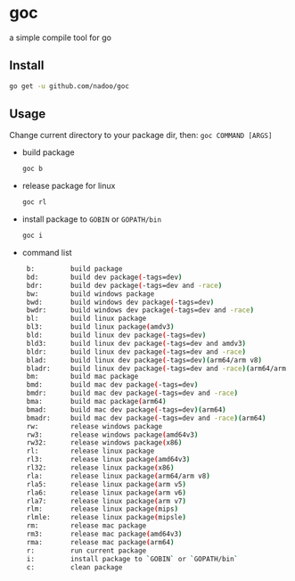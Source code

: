 # goc

a simple compile tool for go

## Install

```bash
go get -u github.com/nadoo/goc
```

## Usage

Change current directory to your package dir, then: `goc COMMAND [ARGS]`

- build package
    ```bash
    goc b
    ```

- release package for linux
    ```bash
    goc rl
    ```

- install package to `GOBIN` or `GOPATH/bin`
    ```bash
    goc i
    ```

- command list
    ```bash
     b: 	    build package
     bd: 	    build dev package(-tags=dev)
     bdr: 	    build dev package(-tags=dev and -race)
     bw: 	    build windows package
     bwd:   	build windows dev package(-tags=dev)
     bwdr: 	    build windows dev package(-tags=dev and -race)
     bl: 	    build linux package
     bl3: 	    build linux package(amdv3)
     bld: 	    build linux dev package(-tags=dev)
     bld3: 	    build linux dev package(-tags=dev and amdv3)
     bldr: 	    build linux dev package(-tags=dev and -race)
     blad: 	    build linux dev package(-tags=dev)(arm64/arm v8)
     bladr: 	build linux dev package(-tags=dev and -race)(arm64/arm v8)
     bm: 	    build mac package
     bmd: 	    build mac dev package(-tags=dev)
     bmdr: 	    build mac dev package(-tags=dev and -race)
     bma: 	    build mac package(arm64)
     bmad: 	    build mac dev package(-tags=dev)(arm64)
     bmadr: 	build mac dev package(-tags=dev and -race)(arm64)
     rw: 	    release windows package
     rw3: 	    release windows package(amd64v3)
     rw32: 	    release windows package(x86)
     rl: 	    release linux package
     rl3: 	    release linux package(amd64v3)
     rl32: 	    release linux package(x86)
     rla: 	    release linux package(arm64/arm v8)
     rla5: 	    release linux package(arm v5)
     rla6: 	    release linux package(arm v6)
     rla7: 	    release linux package(arm v7)
     rlm: 	    release linux package(mips)
     rlmle: 	release linux package(mipsle)
     rm: 	    release mac package
     rm3: 	    release mac package(amd64v3)
     rma: 	    release mac package(arm64)
     r: 	    run current package
     i: 	    install package to `GOBIN` or `GOPATH/bin`
     c: 	    clean package
    ```
